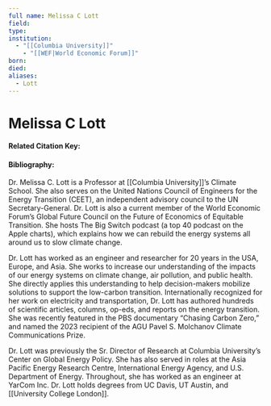 ```yaml
---
full name: Melissa C Lott
field:
type:
institution:
  - "[[Columbia University]]"
	- "[[WEF|World Economic Forum]]"
born:
died:
aliases:
  - Lott
---
```


# Melissa C Lott
#### Related Citation Key:

#### Bibliography:
Dr. Melissa C. Lott is a Professor at [[Columbia University]]’s Climate School. She also serves on the United Nations Council of Engineers for the Energy Transition (CEET), an independent advisory council to the UN Secretary-General. Dr. Lott is also a current member of the World Economic Forum’s Global Future Council on the Future of Economics of Equitable Transition. She hosts The Big Switch podcast (a top 40 podcast on the Apple charts), which explains how we can rebuild the energy systems all around us to slow climate change.

Dr. Lott has worked as an engineer and researcher for 20 years in the USA, Europe, and Asia. She works to increase our understanding of the impacts of our energy systems on climate change, air pollution, and public health. She directly applies this understanding to help decision-makers mobilize solutions to support the low-carbon transition. Internationally recognized for her work on electricity and transportation, Dr. Lott has authored hundreds of scientific articles, columns, op-eds, and reports on the energy transition. She was recently featured in the PBS documentary “Chasing Carbon Zero,” and named the 2023 recipient of the AGU Pavel S. Molchanov Climate Communications Prize.

Dr. Lott was previously the Sr. Director of Research at Columbia University’s Center on Global Energy Policy. She has also served in roles at the Asia Pacific Energy Research Centre, International Energy Agency, and U.S. Department of Energy. Throughout, she has worked as an engineer at YarCom Inc. Dr. Lott holds degrees from UC Davis, UT Austin, and [[University College London]].
